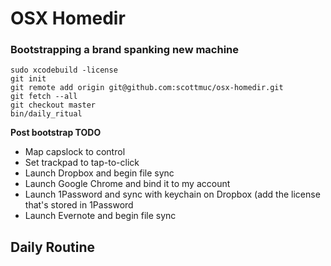 # OSX Homedir

### Bootstrapping a brand spanking new machine

```
sudo xcodebuild -license
git init
git remote add origin git@github.com:scottmuc/osx-homedir.git
git fetch --all
git checkout master
bin/daily_ritual
```

**Post bootstrap TODO**

* Map capslock to control
* Set trackpad to tap-to-click
* Launch Dropbox and begin file sync
* Launch Google Chrome and bind it to my account
* Launch 1Password and sync with keychain on Dropbox (add the license
  that's stored in 1Password
* Launch Evernote and begin file sync


## Daily Routine


